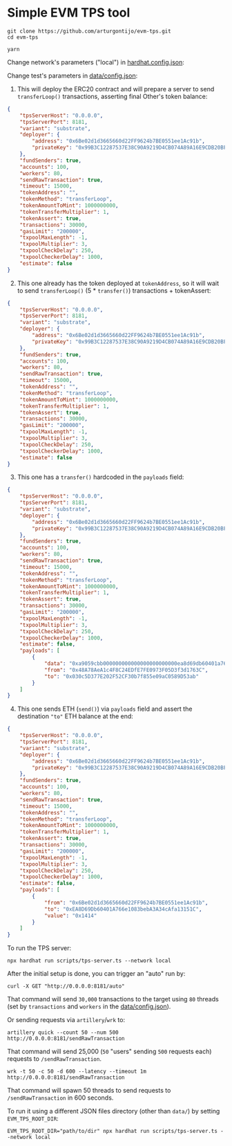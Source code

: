 # Simple EVM TPS tool

```shell
git clone https://github.com/arturgontijo/evm-tps.git
cd evm-tps

yarn
```

Change network's parameters ("local") in [hardhat.config.json](hardhat.config.ts):

Change test's parameters in [data/config.json](./data/config.json):

1. This will deploy the ERC20 contract and will prepare a server to send `transferLoop()` transactions, asserting final Other's token balance:
```json
{
    "tpsServerHost": "0.0.0.0",
    "tpsServerPort": 8181,
    "variant": "substrate",
    "deployer": {
        "address": "0x6Be02d1d3665660d22FF9624b7BE0551ee1Ac91b",
        "privateKey": "0x99B3C12287537E38C90A9219D4CB074A89A16E9CDB20BF85728EBD97C343E342"
    },
    "fundSenders": true,
    "accounts": 100,
    "workers": 80,
    "sendRawTransaction": true,
    "timeout": 15000,
    "tokenAddress": "",
    "tokenMethod": "transferLoop",
    "tokenAmountToMint": 1000000000,
    "tokenTransferMultiplier": 1,
    "tokenAssert": true,
    "transactions": 30000,
    "gasLimit": "200000",
    "txpoolMaxLength": -1,
    "txpoolMultiplier": 3,
    "txpoolCheckDelay": 250,
    "txpoolCheckerDelay": 1000,
    "estimate": false
}
```

2. This one already has the token deployed at `tokenAddress`, so it will wait to send `transferLoop()` (5 * `transfer()`) transactions + tokenAssert:
```json
{
    "tpsServerHost": "0.0.0.0",
    "tpsServerPort": 8181,
    "variant": "substrate",
    "deployer": {
        "address": "0x6Be02d1d3665660d22FF9624b7BE0551ee1Ac91b",
        "privateKey": "0x99B3C12287537E38C90A9219D4CB074A89A16E9CDB20BF85728EBD97C343E342"
    },
    "fundSenders": true,
    "accounts": 100,
    "workers": 80,
    "sendRawTransaction": true,
    "timeout": 15000,
    "tokenAddress": "",
    "tokenMethod": "transferLoop",
    "tokenAmountToMint": 1000000000,
    "tokenTransferMultiplier": 1,
    "tokenAssert": true,
    "transactions": 30000,
    "gasLimit": "200000",
    "txpoolMaxLength": -1,
    "txpoolMultiplier": 3,
    "txpoolCheckDelay": 250,
    "txpoolCheckerDelay": 1000,
    "estimate": false
}
```


3. This one has a `transfer()` hardcoded in the `payloads` field:
```json
{
    "tpsServerHost": "0.0.0.0",
    "tpsServerPort": 8181,
    "variant": "substrate",
    "deployer": {
        "address": "0x6Be02d1d3665660d22FF9624b7BE0551ee1Ac91b",
        "privateKey": "0x99B3C12287537E38C90A9219D4CB074A89A16E9CDB20BF85728EBD97C343E342"
    },
    "fundSenders": true,
    "accounts": 100,
    "workers": 80,
    "sendRawTransaction": true,
    "timeout": 15000,
    "tokenAddress": "",
    "tokenMethod": "transferLoop",
    "tokenAmountToMint": 1000000000,
    "tokenTransferMultiplier": 1,
    "tokenAssert": true,
    "transactions": 30000,
    "gasLimit": "200000",
    "txpoolMaxLength": -1,
    "txpoolMultiplier": 3,
    "txpoolCheckDelay": 250,
    "txpoolCheckerDelay": 1000,
    "estimate": false,
    "payloads": [
        {
            "data": "0xa9059cbb000000000000000000000000ea8d69db60401a766e1083beba3a34cafa13151c0000000000000000000000000000000000000000000000000000000000000001",
            "from": "0x48A78AeA1c4F8C24EDfE7FE0973F05D3f3d1763C",
            "to": "0x030c5D377E202F52CF30b7f855e09aC0589D53ab"
        }
    ]
}
```

4. This one sends ETH (`send()`) via `payloads` field and assert the destination `"to"` ETH balance at the end:
```json
{
    "tpsServerHost": "0.0.0.0",
    "tpsServerPort": 8181,
    "variant": "substrate",
    "deployer": {
        "address": "0x6Be02d1d3665660d22FF9624b7BE0551ee1Ac91b",
        "privateKey": "0x99B3C12287537E38C90A9219D4CB074A89A16E9CDB20BF85728EBD97C343E342"
    },
    "fundSenders": true,
    "accounts": 100,
    "workers": 80,
    "sendRawTransaction": true,
    "timeout": 15000,
    "tokenAddress": "",
    "tokenMethod": "transferLoop",
    "tokenAmountToMint": 1000000000,
    "tokenTransferMultiplier": 1,
    "tokenAssert": true,
    "transactions": 30000,
    "gasLimit": "200000",
    "txpoolMaxLength": -1,
    "txpoolMultiplier": 3,
    "txpoolCheckDelay": 250,
    "txpoolCheckerDelay": 1000,
    "estimate": false,
    "payloads": [
        {
            "from": "0x6Be02d1d3665660d22FF9624b7BE0551ee1Ac91b",
            "to": "0xEA8D69Db60401A766e1083bebA3A34cAfa13151C",
            "value": "0x1414"
        }
    ]
}
```

To run the TPS server:

```shell
npx hardhat run scripts/tps-server.ts --network local
```

After the initial setup is done, you can trigger an "auto" run by:
```shell
curl -X GET "http://0.0.0.0:8181/auto"
```

That command will send `30,000` transactions to the target using `80` threads (set by `transactions` and `workers` in the [data/config.json](./data/config.json)).


Or sending requests via `artillery`/`wrk` to:
```shell
artillery quick --count 50 --num 500 http://0.0.0.0:8181/sendRawTransaction
```

That command will send 25,000 (`50` "users" sending `500` requests each) requests to `/sendRawTransaction`.

```
wrk -t 50 -c 50 -d 600 --latency --timeout 1m http://0.0.0.0:8181/sendRawTransaction
```

That command will spawn 50 threads to send requests to `/sendRawTransaction` in 600 seconds.

To run it using a different JSON files directory (other than `data/`) by setting `EVM_TPS_ROOT_DIR`:

```shell
EVM_TPS_ROOT_DIR="path/to/dir" npx hardhat run scripts/tps-server.ts --network local
```
